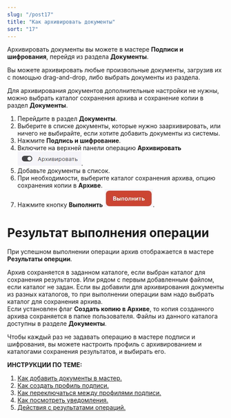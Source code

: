 ```yaml
---
slug: "/post17"
title: "Как архивировать документы"
sort: "17"
---
```


Архивировать документы вы можете в мастере **Подписи и шифрования**, перейдя из раздела **Документы**.

Вы можете архивировать любые произвольные документы, загрузив их с помощью drag-and-drop, либо выбрать документы из раздела.

Для архивирования документов дополнительные настройки не нужны, можно выбрать каталог сохранения архива и сохранение копии в раздел **Документы**.

1. Перейдите в раздел **Документы**.
2. Выберите в списке документы, которые нужно заархивировать, или ничего не выбирайте, если хотите добавить документы из системы.
3. Нажмите **Подпись и шифрование**.
4. Включите на верхней панели операцию **Архивировать** ![archive.jpg](./images/archive.jpg "Архивировать"). 
5. Добавьте документы в список.
6. При необходимости, выберите каталог сохранения архива, опцию сохранения копии в **Архиве**.  
7. Нажмите кнопку **Выполнить** ![execute-button.jpg](./images/execute-button.jpg "Выполнить").

# Результат выполнения операции

При успешном выполнении операции архив отображается в мастере **Результаты оперции**.

Архив сохраняется в заданном каталоге, если выбран каталог для сохранения результатов. Или рядом с первым добавленным файлом, если каталог не задан.   Если вы добавили для архивирования документы из разных каталогов, то при выполнении операции вам надо выбрать каталог для сохранения архива.  
Если установлен флаг **Создать копию в Архиве**, то копия созданного архива сохраняется в папке пользователя. Файлы из данного каталога доступны в разделе **Документы**.

Чтобы каждый раз не задавать операцию в мастере подписи и шифрования, вы можете настроить профиль с архивированием и каталогами сохранения результатов, и выбирать его.  

**ИНСТРУКЦИИ ПО ТЕМЕ:**  
1. [Как добавить документы в мастер.](./add-docs.md)  
2. [Как создать профиль подписи.](./create-profile.md)  
3. [Как переключаться между профилями подписи.](./select-profile.md)    
5. [Как посмотреть уведомления.](../007-cryptoarm/notifications.md)  
5. [Действия с результатами операций.](./operations-result.md)  